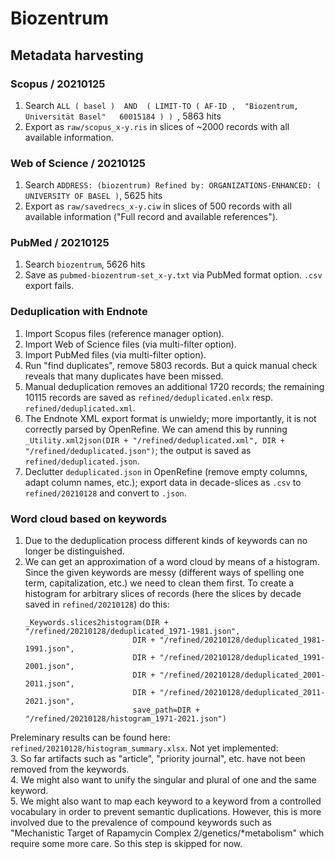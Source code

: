 # Biozentrum

## Metadata harvesting
### Scopus / 20210125
1. Search `ALL ( basel )  AND  ( LIMIT-TO ( AF-ID ,  "Biozentrum, Universität Basel"   60015184 ) ) `, 5863 hits
2. Export as `raw/scopus_x-y.ris` in slices of ~2000 records with all available information.

### Web of Science / 20210125
1. Search ` ADDRESS: (biozentrum)
Refined by: ORGANIZATIONS-ENHANCED: ( UNIVERSITY OF BASEL ) `, 5625 hits
2. Export as `raw/savedrecs_x-y.ciw` in slices of 500 records with all available information ("Full record and available references").

### PubMed / 20210125
1. Search ` biozentrum `, 5626 hits
2. Save as `pubmed-biozentrum-set_x-y.txt` via PubMed format option. `.csv` export fails.

### Deduplication with Endnote
1. Import Scopus files (reference manager option).
2. Import Web of Science files (via multi-filter option).
3. Import PubMed files (via multi-filter option).
4. Run "find duplicates", remove 5803 records. But a quick manual check reveals that many duplicates have been missed.
5. Manual deduplication removes an additional 1720 records; the remaining 10115 records are saved as `refined/deduplicated.enlx` resp. `refined/deduplicated.xml`.
6. The Endnote XML export format is unwieldy; more importantly, it is not correctly parsed by OpenRefine. We can amend this by running `_Utility.xml2json(DIR + "/refined/deduplicated.xml", DIR + "/refined/deduplicated.json")`; the output is saved as `refined/deduplicated.json`.
7. Declutter `deduplicated.json` in OpenRefine (remove empty columns, adapt column names, etc.); export data in decade-slices as `.csv` to `refined/20210128` and convert to `.json`.

### Word cloud based on keywords
1. Due to the deduplication process different kinds of keywords can no longer be distinguished. 
2. We can get an approximation of a word cloud by means of a histogram. Since the given keywords are messy (different ways of spelling one term, capitalization, etc.) we need to clean them first. To create a histogram for arbitrary slices of records (here the slices by decade saved in `refined/20210128`) do this:
   ```
   _Keywords.slices2histogram(DIR + "/refined/20210128/deduplicated_1971-1981.json",
                           DIR + "/refined/20210128/deduplicated_1981-1991.json",
                           DIR + "/refined/20210128/deduplicated_1991-2001.json",
                           DIR + "/refined/20210128/deduplicated_2001-2011.json",
                           DIR + "/refined/20210128/deduplicated_2011-2021.json",
                           save_path=DIR + "/refined/20210128/histogram_1971-2021.json")
   ```
Preleminary results can be found here: `refined/20210128/histogram_summary.xlsx`. Not yet implemented:  
3. So far artifacts such as "article", "priority journal", etc. have not been removed from the keywords.  
4. We might also want to unify the singular and plural of one and the same keyword.  
5. We might also want to map each keyword to a keyword from a controlled vocabulary in order to prevent semantic duplications. However, this is more involved due to the prevalence of compound keywords such as "Mechanistic Target of Rapamycin Complex 2/genetics/*metabolism" which require some more care. So this step is skipped for now.
